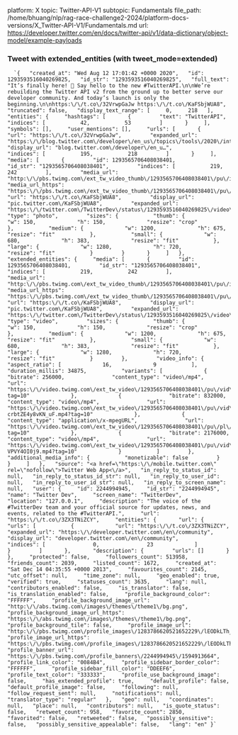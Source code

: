 platform: X
topic: Twitter-API-V1
subtopic: Fundamentals
file_path: /home/bhuang/nlp/rag-race-challenge2-2024/platform-docs-versions/X_Twitter-API-V1/Fundamentals.md
url: https://developer.twitter.com/en/docs/twitter-api/v1/data-dictionary/object-model/example-payloads


### Tweet with extended\_entities (with tweet\_mode=extended)

      `{   "created_at": "Wed Aug 12 17:01:42 +0000 2020",   "id": 1293593516040269825,   "id_str": "1293593516040269825",   "full_text": "It’s finally here! 🥁 Say hello to the new #TwitterAPI.\n\nWe’re rebuilding the Twitter API v2 from the ground up to better serve our developer community. And today’s launch is only the beginning.\n\nhttps:\/\/t.co\/32VrwpGaJw https:\/\/t.co\/KaFSbjWUA8",   "truncated": false,   "display_text_range": [     0,     218   ],   "entities": {     "hashtags": [       {         "text": "TwitterAPI",         "indices": [           42,           53         ]       }     ],     "symbols": [],     "user_mentions": [],     "urls": [       {         "url": "https:\/\/t.co\/32VrwpGaJw",         "expanded_url": "https:\/\/blog.twitter.com\/developer\/en_us\/topics\/tools\/2020\/introducing_new_twitter_api.html",         "display_url": "blog.twitter.com\/developer\/en_u…",         "indices": [           195,           218         ]       }     ],     "media": [       {         "id": 1293565706408038401,         "id_str": "1293565706408038401",         "indices": [           219,           242         ],         "media_url": "http:\/\/pbs.twimg.com\/ext_tw_video_thumb\/1293565706408038401\/pu\/img\/66P2dvbU4a02jYbV.jpg",         "media_url_https": "https:\/\/pbs.twimg.com\/ext_tw_video_thumb\/1293565706408038401\/pu\/img\/66P2dvbU4a02jYbV.jpg",         "url": "https:\/\/t.co\/KaFSbjWUA8",         "display_url": "pic.twitter.com\/KaFSbjWUA8",         "expanded_url": "https:\/\/twitter.com\/TwitterDev\/status\/1293593516040269825\/video\/1",         "type": "photo",         "sizes": {           "thumb": {             "w": 150,             "h": 150,             "resize": "crop"           },           "medium": {             "w": 1200,             "h": 675,             "resize": "fit"           },           "small": {             "w": 680,             "h": 383,             "resize": "fit"           },           "large": {             "w": 1280,             "h": 720,             "resize": "fit"           }         }       }     ]   },   "extended_entities": {     "media": [       {         "id": 1293565706408038401,         "id_str": "1293565706408038401",         "indices": [           219,           242         ],         "media_url": "http:\/\/pbs.twimg.com\/ext_tw_video_thumb\/1293565706408038401\/pu\/img\/66P2dvbU4a02jYbV.jpg",         "media_url_https": "https:\/\/pbs.twimg.com\/ext_tw_video_thumb\/1293565706408038401\/pu\/img\/66P2dvbU4a02jYbV.jpg",         "url": "https:\/\/t.co\/KaFSbjWUA8",         "display_url": "pic.twitter.com\/KaFSbjWUA8",         "expanded_url": "https:\/\/twitter.com\/TwitterDev\/status\/1293593516040269825\/video\/1",         "type": "video",         "sizes": {           "thumb": {             "w": 150,             "h": 150,             "resize": "crop"           },           "medium": {             "w": 1200,             "h": 675,             "resize": "fit"           },           "small": {             "w": 680,             "h": 383,             "resize": "fit"           },           "large": {             "w": 1280,             "h": 720,             "resize": "fit"           }         },         "video_info": {           "aspect_ratio": [             16,             9           ],           "duration_millis": 34875,           "variants": [             {               "bitrate": 256000,               "content_type": "video\/mp4",               "url": "https:\/\/video.twimg.com\/ext_tw_video\/1293565706408038401\/pu\/vid\/480x270\/Fg9lnGGsITO0uq2K.mp4?tag=10"             },             {               "bitrate": 832000,               "content_type": "video\/mp4",               "url": "https:\/\/video.twimg.com\/ext_tw_video\/1293565706408038401\/pu\/vid\/640x360\/-crbtZE4y8vKN_uF.mp4?tag=10"             },             {               "content_type": "application\/x-mpegURL",               "url": "https:\/\/video.twimg.com\/ext_tw_video\/1293565706408038401\/pu\/pl\/OvIqQojosF6sMIHR.m3u8?tag=10"             },             {               "bitrate": 2176000,               "content_type": "video\/mp4",               "url": "https:\/\/video.twimg.com\/ext_tw_video\/1293565706408038401\/pu\/vid\/1280x720\/xkxyb-VPVY4OI0j9.mp4?tag=10"             }           ]         },         "additional_media_info": {           "monetizable": false         }       }     ]   },   "source": "<a href=\"https:\/\/mobile.twitter.com\" rel=\"nofollow\">Twitter Web App<\/a>",   "in_reply_to_status_id": null,   "in_reply_to_status_id_str": null,   "in_reply_to_user_id": null,   "in_reply_to_user_id_str": null,   "in_reply_to_screen_name": null,   "user": {     "id": 2244994945,     "id_str": "2244994945",     "name": "Twitter Dev",     "screen_name": "TwitterDev",     "location": "127.0.0.1",     "description": "The voice of the #TwitterDev team and your official source for updates, news, and events, related to the #TwitterAPI.",     "url": "https:\/\/t.co\/3ZX3TNiZCY",     "entities": {       "url": {         "urls": [           {             "url": "https:\/\/t.co\/3ZX3TNiZCY",             "expanded_url": "https:\/\/developer.twitter.com\/en\/community",             "display_url": "developer.twitter.com\/en\/community",             "indices": [               0,               23             ]           }         ]       },       "description": {         "urls": []       }     },     "protected": false,     "followers_count": 513958,     "friends_count": 2039,     "listed_count": 1672,     "created_at": "Sat Dec 14 04:35:55 +0000 2013",     "favourites_count": 2145,     "utc_offset": null,     "time_zone": null,     "geo_enabled": true,     "verified": true,     "statuses_count": 3635,     "lang": null,     "contributors_enabled": false,     "is_translator": false,     "is_translation_enabled": false,     "profile_background_color": "FFFFFF",     "profile_background_image_url": "http:\/\/abs.twimg.com\/images\/themes\/theme1\/bg.png",     "profile_background_image_url_https": "https:\/\/abs.twimg.com\/images\/themes\/theme1\/bg.png",     "profile_background_tile": false,     "profile_image_url": "http:\/\/pbs.twimg.com\/profile_images\/1283786620521652229\/lEODkLTh_normal.jpg",     "profile_image_url_https": "https:\/\/pbs.twimg.com\/profile_images\/1283786620521652229\/lEODkLTh_normal.jpg",     "profile_banner_url": "https:\/\/pbs.twimg.com\/profile_banners\/2244994945\/1594913664",     "profile_link_color": "0084B4",     "profile_sidebar_border_color": "FFFFFF",     "profile_sidebar_fill_color": "DDEEF6",     "profile_text_color": "333333",     "profile_use_background_image": false,     "has_extended_profile": true,     "default_profile": false,     "default_profile_image": false,     "following": null,     "follow_request_sent": null,     "notifications": null,     "translator_type": "regular"   },   "geo": null,   "coordinates": null,   "place": null,   "contributors": null,   "is_quote_status": false,   "retweet_count": 958,   "favorite_count": 2850,   "favorited": false,   "retweeted": false,   "possibly_sensitive": false,   "possibly_sensitive_appealable": false,   "lang": "en" }`